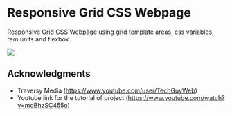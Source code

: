# Responsive Grid CSS Webpage

Responsive Grid CSS Webpage using grid template areas, css variables, rem units and flexbox.

![](https://media.giphy.com/media/jU8TznOwUPoQn9LuWL/giphy.gif)

## Acknowledgments

* Traversy Media (https://www.youtube.com/user/TechGuyWeb)
* Youtube link for the tutorial of project (https://www.youtube.com/watch?v=moBhzSC455o)